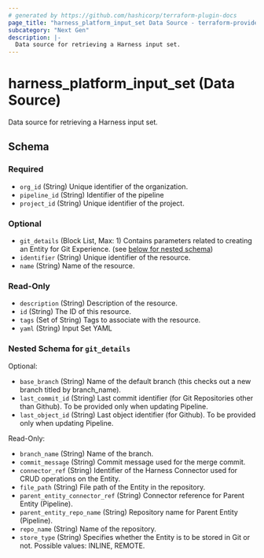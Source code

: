 ```yaml
---
# generated by https://github.com/hashicorp/terraform-plugin-docs
page_title: "harness_platform_input_set Data Source - terraform-provider-harness"
subcategory: "Next Gen"
description: |-
  Data source for retrieving a Harness input set.
---
```


# harness_platform_input_set (Data Source)

Data source for retrieving a Harness input set.



<!-- schema generated by tfplugindocs -->
## Schema

### Required

- `org_id` (String) Unique identifier of the organization.
- `pipeline_id` (String) Identifier of the pipeline
- `project_id` (String) Unique identifier of the project.

### Optional

- `git_details` (Block List, Max: 1) Contains parameters related to creating an Entity for Git Experience. (see [below for nested schema](#nestedblock--git_details))
- `identifier` (String) Unique identifier of the resource.
- `name` (String) Name of the resource.

### Read-Only

- `description` (String) Description of the resource.
- `id` (String) The ID of this resource.
- `tags` (Set of String) Tags to associate with the resource.
- `yaml` (String) Input Set YAML

<a id="nestedblock--git_details"></a>
### Nested Schema for `git_details`

Optional:

- `base_branch` (String) Name of the default branch (this checks out a new branch titled by branch_name).
- `last_commit_id` (String) Last commit identifier (for Git Repositories other than Github). To be provided only when updating Pipeline.
- `last_object_id` (String) Last object identifier (for Github). To be provided only when updating Pipeline.

Read-Only:

- `branch_name` (String) Name of the branch.
- `commit_message` (String) Commit message used for the merge commit.
- `connector_ref` (String) Identifier of the Harness Connector used for CRUD operations on the Entity.
- `file_path` (String) File path of the Entity in the repository.
- `parent_entity_connector_ref` (String) Connector reference for Parent Entity (Pipeline).
- `parent_entity_repo_name` (String) Repository name for Parent Entity (Pipeline).
- `repo_name` (String) Name of the repository.
- `store_type` (String) Specifies whether the Entity is to be stored in Git or not. Possible values: INLINE, REMOTE.
